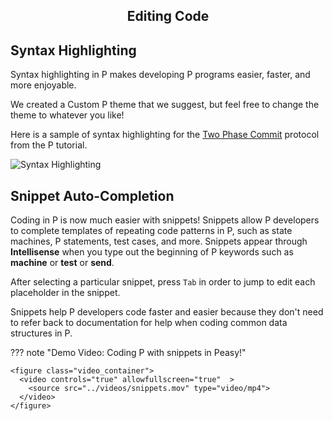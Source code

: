 <style>
  .md-typeset h1,
  .md-content__button {
    display: none;
  }
  
</style>

<div align="center">
  <h2>Editing Code</h2>
</div>

## **Syntax Highlighting**

Syntax highlighting in P makes developing P programs easier, faster, and more enjoyable.

We created a Custom P theme that we suggest, but feel free to change the theme to whatever you like!

Here is a sample of syntax highlighting for the [Two Phase Commit](https://github.com/p-org/P/tree/master/Tutorial/2_TwoPhaseCommit) protocol from the P tutorial. 


<div class="screenshots" markdown="1">
  <img src="../images/syntax_highlighting.png" alt="Syntax Highlighting" >
</div>

## **Snippet Auto-Completion**

Coding in P is now much easier with snippets! Snippets allow P developers to complete templates of repeating code patterns in P, such as state machines, P statements, test cases, and more. Snippets appear through **Intellisense** when you type out the beginning of P keywords such as **machine** or **test** or **send**.

After selecting a particular snippet, press `Tab` in order to jump to edit each placeholder in the snippet.

Snippets help P developers code faster and easier because they don't need to refer back to documentation for help when coding common data structures in P.

??? note "Demo Video: Coding P with snippets in Peasy!"
    
    <figure class="video_container">
      <video controls="true" allowfullscreen="true"  >
        <source src="../videos/snippets.mov" type="video/mp4">
      </video>
    </figure>